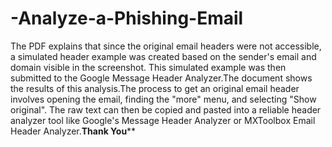 # -Analyze-a-Phishing-Email
The PDF explains that since the original email headers were not accessible, a simulated header example was created based on the sender's email and domain visible in the screenshot. This simulated example was then submitted to the Google Message Header Analyzer.The document shows the results of this analysis.The process to get an original email header involves opening the email, finding the "more" menu, and selecting "Show original". The raw text can then be copied and pasted into a reliable header analyzer tool like Google's Message Header Analyzer or MXToolbox Email Header Analyzer.******Thank You********
